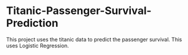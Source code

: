 # Titanic-Passenger-Survival-Prediction
This project uses the titanic data to predict the passenger survival. This uses Logistic Regression.
